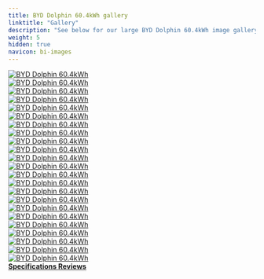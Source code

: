 ```yaml
---
title: BYD Dolphin 60.4kWh gallery
linktitle: "Gallery"
description: "See below for our large BYD Dolphin 60.4kWh image gallery. Click pictures for high-resolution versions."
weight: 5
hidden: true
navicon: bi-images
---
```

<!-- markdownlint-disable MD033 -->
<div class="row" id ="my-gallery">
	<div class="pswp-grid-item col-6 col-md-4">
		<a href="https://media.evkx.net/multimedia/models/byd/dolphin/dolphin_60.4kwh/centerconsole_1.jpg"
data-pswp-src="https://media.evkx.net/multimedia/models/byd/dolphin/dolphin_60.4kwh/centerconsole_1.jpg"
data-pswp-width="2500"
data-pswp-height="1461" 
target="_blank">
			<img src="https://media.evkx.net/multimedia/models/byd/dolphin/dolphin_60.4kwh/centerconsole_1_xst.jpg" alt="BYD Dolphin 60.4kWh" class="img-fluid " />
		</a>
	</div>
	<div class="pswp-grid-item col-6 col-md-4">
		<a href="https://media.evkx.net/multimedia/models/byd/dolphin/dolphin_60.4kwh/exterior_1.jpg"
data-pswp-src="https://media.evkx.net/multimedia/models/byd/dolphin/dolphin_60.4kwh/exterior_1.jpg"
data-pswp-width="2499"
data-pswp-height="1621" 
target="_blank">
			<img src="https://media.evkx.net/multimedia/models/byd/dolphin/dolphin_60.4kwh/exterior_1_xst.jpg" alt="BYD Dolphin 60.4kWh" class="img-fluid " />
		</a>
	</div>
	<div class="pswp-grid-item col-6 col-md-4">
		<a href="https://media.evkx.net/multimedia/models/byd/dolphin/dolphin_60.4kwh/exterior_2.jpg"
data-pswp-src="https://media.evkx.net/multimedia/models/byd/dolphin/dolphin_60.4kwh/exterior_2.jpg"
data-pswp-width="2500"
data-pswp-height="1622" 
target="_blank">
			<img src="https://media.evkx.net/multimedia/models/byd/dolphin/dolphin_60.4kwh/exterior_2_xst.jpg" alt="BYD Dolphin 60.4kWh" class="img-fluid " />
		</a>
	</div>
	<div class="pswp-grid-item col-6 col-md-4">
		<a href="https://media.evkx.net/multimedia/models/byd/dolphin/dolphin_60.4kwh/exterior_3.jpg"
data-pswp-src="https://media.evkx.net/multimedia/models/byd/dolphin/dolphin_60.4kwh/exterior_3.jpg"
data-pswp-width="2500"
data-pswp-height="1622" 
target="_blank">
			<img src="https://media.evkx.net/multimedia/models/byd/dolphin/dolphin_60.4kwh/exterior_3_xst.jpg" alt="BYD Dolphin 60.4kWh" class="img-fluid " />
		</a>
	</div>
	<div class="pswp-grid-item col-6 col-md-4">
		<a href="https://media.evkx.net/multimedia/models/byd/dolphin/dolphin_60.4kwh/frontseats_1.jpg"
data-pswp-src="https://media.evkx.net/multimedia/models/byd/dolphin/dolphin_60.4kwh/frontseats_1.jpg"
data-pswp-width="2500"
data-pswp-height="1579" 
target="_blank">
			<img src="https://media.evkx.net/multimedia/models/byd/dolphin/dolphin_60.4kwh/frontseats_1_xst.jpg" alt="BYD Dolphin 60.4kWh" class="img-fluid " />
		</a>
	</div>
	<div class="pswp-grid-item col-6 col-md-4">
		<a href="https://media.evkx.net/multimedia/models/byd/dolphin/dolphin_60.4kwh/frontseats_2.jpg"
data-pswp-src="https://media.evkx.net/multimedia/models/byd/dolphin/dolphin_60.4kwh/frontseats_2.jpg"
data-pswp-width="2500"
data-pswp-height="1667" 
target="_blank">
			<img src="https://media.evkx.net/multimedia/models/byd/dolphin/dolphin_60.4kwh/frontseats_2_xst.jpg" alt="BYD Dolphin 60.4kWh" class="img-fluid " />
		</a>
	</div>
	<div class="pswp-grid-item col-6 col-md-4">
		<a href="https://media.evkx.net/multimedia/models/byd/dolphin/dolphin_60.4kwh/headlights_1.jpg"
data-pswp-src="https://media.evkx.net/multimedia/models/byd/dolphin/dolphin_60.4kwh/headlights_1.jpg"
data-pswp-width="2500"
data-pswp-height="1448" 
target="_blank">
			<img src="https://media.evkx.net/multimedia/models/byd/dolphin/dolphin_60.4kwh/headlights_1_xst.jpg" alt="BYD Dolphin 60.4kWh" class="img-fluid " />
		</a>
	</div>
	<div class="pswp-grid-item col-6 col-md-4">
		<a href="https://media.evkx.net/multimedia/models/byd/dolphin/dolphin_60.4kwh/interior_1.jpg"
data-pswp-src="https://media.evkx.net/multimedia/models/byd/dolphin/dolphin_60.4kwh/interior_1.jpg"
data-pswp-width="2500"
data-pswp-height="1667" 
target="_blank">
			<img src="https://media.evkx.net/multimedia/models/byd/dolphin/dolphin_60.4kwh/interior_1_xst.jpg" alt="BYD Dolphin 60.4kWh" class="img-fluid " />
		</a>
	</div>
	<div class="pswp-grid-item col-6 col-md-4">
		<a href="https://media.evkx.net/multimedia/models/byd/dolphin/dolphin_60.4kwh/interior_2.jpg"
data-pswp-src="https://media.evkx.net/multimedia/models/byd/dolphin/dolphin_60.4kwh/interior_2.jpg"
data-pswp-width="2500"
data-pswp-height="1622" 
target="_blank">
			<img src="https://media.evkx.net/multimedia/models/byd/dolphin/dolphin_60.4kwh/interior_2_xst.jpg" alt="BYD Dolphin 60.4kWh" class="img-fluid " />
		</a>
	</div>
	<div class="pswp-grid-item col-6 col-md-4">
		<a href="https://media.evkx.net/multimedia/models/byd/dolphin/dolphin_60.4kwh/interior_3.jpg"
data-pswp-src="https://media.evkx.net/multimedia/models/byd/dolphin/dolphin_60.4kwh/interior_3.jpg"
data-pswp-width="2500"
data-pswp-height="1667" 
target="_blank">
			<img src="https://media.evkx.net/multimedia/models/byd/dolphin/dolphin_60.4kwh/interior_3_xst.jpg" alt="BYD Dolphin 60.4kWh" class="img-fluid " />
		</a>
	</div>
	<div class="pswp-grid-item col-6 col-md-4">
		<a href="https://media.evkx.net/multimedia/models/byd/dolphin/dolphin_60.4kwh/interior_4.jpg"
data-pswp-src="https://media.evkx.net/multimedia/models/byd/dolphin/dolphin_60.4kwh/interior_4.jpg"
data-pswp-width="2500"
data-pswp-height="1623" 
target="_blank">
			<img src="https://media.evkx.net/multimedia/models/byd/dolphin/dolphin_60.4kwh/interior_4_xst.jpg" alt="BYD Dolphin 60.4kWh" class="img-fluid " />
		</a>
	</div>
	<div class="pswp-grid-item col-6 col-md-4">
		<a href="https://media.evkx.net/multimedia/models/byd/dolphin/dolphin_60.4kwh/interior_5.jpg"
data-pswp-src="https://media.evkx.net/multimedia/models/byd/dolphin/dolphin_60.4kwh/interior_5.jpg"
data-pswp-width="3000"
data-pswp-height="2000" 
target="_blank">
			<img src="https://media.evkx.net/multimedia/models/byd/dolphin/dolphin_60.4kwh/interior_5_xst.jpg" alt="BYD Dolphin 60.4kWh" class="img-fluid " />
		</a>
	</div>
	<div class="pswp-grid-item col-6 col-md-4">
		<a href="https://media.evkx.net/multimedia/models/byd/dolphin/dolphin_60.4kwh/interior_6.jpg"
data-pswp-src="https://media.evkx.net/multimedia/models/byd/dolphin/dolphin_60.4kwh/interior_6.jpg"
data-pswp-width="3000"
data-pswp-height="2000" 
target="_blank">
			<img src="https://media.evkx.net/multimedia/models/byd/dolphin/dolphin_60.4kwh/interior_6_xst.jpg" alt="BYD Dolphin 60.4kWh" class="img-fluid " />
		</a>
	</div>
	<div class="pswp-grid-item col-6 col-md-4">
		<a href="https://media.evkx.net/multimedia/models/byd/dolphin/dolphin_60.4kwh/main_1.jpg"
data-pswp-src="https://media.evkx.net/multimedia/models/byd/dolphin/dolphin_60.4kwh/main_1.jpg"
data-pswp-width="3000"
data-pswp-height="2116" 
target="_blank">
			<img src="https://media.evkx.net/multimedia/models/byd/dolphin/dolphin_60.4kwh/main_1_xst.jpg" alt="BYD Dolphin 60.4kWh" class="img-fluid " />
		</a>
	</div>
	<div class="pswp-grid-item col-6 col-md-4">
		<a href="https://media.evkx.net/multimedia/models/byd/dolphin/dolphin_60.4kwh/screens_1.jpg"
data-pswp-src="https://media.evkx.net/multimedia/models/byd/dolphin/dolphin_60.4kwh/screens_1.jpg"
data-pswp-width="2500"
data-pswp-height="1550" 
target="_blank">
			<img src="https://media.evkx.net/multimedia/models/byd/dolphin/dolphin_60.4kwh/screens_1_xst.jpg" alt="BYD Dolphin 60.4kWh" class="img-fluid " />
		</a>
	</div>
	<div class="pswp-grid-item col-6 col-md-4">
		<a href="https://media.evkx.net/multimedia/models/byd/dolphin/dolphin_60.4kwh/screens_2.jpg"
data-pswp-src="https://media.evkx.net/multimedia/models/byd/dolphin/dolphin_60.4kwh/screens_2.jpg"
data-pswp-width="3000"
data-pswp-height="2000" 
target="_blank">
			<img src="https://media.evkx.net/multimedia/models/byd/dolphin/dolphin_60.4kwh/screens_2_xst.jpg" alt="BYD Dolphin 60.4kWh" class="img-fluid " />
		</a>
	</div>
	<div class="pswp-grid-item col-6 col-md-4">
		<a href="https://media.evkx.net/multimedia/models/byd/dolphin/dolphin_60.4kwh/screen_3.jpg"
data-pswp-src="https://media.evkx.net/multimedia/models/byd/dolphin/dolphin_60.4kwh/screen_3.jpg"
data-pswp-width="3000"
data-pswp-height="2000" 
target="_blank">
			<img src="https://media.evkx.net/multimedia/models/byd/dolphin/dolphin_60.4kwh/screen_3_xst.jpg" alt="BYD Dolphin 60.4kWh" class="img-fluid " />
		</a>
	</div>
	<div class="pswp-grid-item col-6 col-md-4">
		<a href="https://media.evkx.net/multimedia/models/byd/dolphin/dolphin_60.4kwh/secondrowseats_1.jpg"
data-pswp-src="https://media.evkx.net/multimedia/models/byd/dolphin/dolphin_60.4kwh/secondrowseats_1.jpg"
data-pswp-width="2500"
data-pswp-height="1623" 
target="_blank">
			<img src="https://media.evkx.net/multimedia/models/byd/dolphin/dolphin_60.4kwh/secondrowseats_1_xst.jpg" alt="BYD Dolphin 60.4kWh" class="img-fluid " />
		</a>
	</div>
	<div class="pswp-grid-item col-6 col-md-4">
		<a href="https://media.evkx.net/multimedia/models/byd/dolphin/dolphin_60.4kwh/secondrowseats_2.jpg"
data-pswp-src="https://media.evkx.net/multimedia/models/byd/dolphin/dolphin_60.4kwh/secondrowseats_2.jpg"
data-pswp-width="2500"
data-pswp-height="1741" 
target="_blank">
			<img src="https://media.evkx.net/multimedia/models/byd/dolphin/dolphin_60.4kwh/secondrowseats_2_xst.jpg" alt="BYD Dolphin 60.4kWh" class="img-fluid " />
		</a>
	</div>
	<div class="pswp-grid-item col-6 col-md-4">
		<a href="https://media.evkx.net/multimedia/models/byd/dolphin/dolphin_60.4kwh/secondrowseats_3.jpg"
data-pswp-src="https://media.evkx.net/multimedia/models/byd/dolphin/dolphin_60.4kwh/secondrowseats_3.jpg"
data-pswp-width="3000"
data-pswp-height="2000" 
target="_blank">
			<img src="https://media.evkx.net/multimedia/models/byd/dolphin/dolphin_60.4kwh/secondrowseats_3_xst.jpg" alt="BYD Dolphin 60.4kWh" class="img-fluid " />
		</a>
	</div>
	<div class="pswp-grid-item col-6 col-md-4">
		<a href="https://media.evkx.net/multimedia/models/byd/dolphin/dolphin_60.4kwh/trunk_1.jpg"
data-pswp-src="https://media.evkx.net/multimedia/models/byd/dolphin/dolphin_60.4kwh/trunk_1.jpg"
data-pswp-width="2500"
data-pswp-height="1776" 
target="_blank">
			<img src="https://media.evkx.net/multimedia/models/byd/dolphin/dolphin_60.4kwh/trunk_1_xst.jpg" alt="BYD Dolphin 60.4kWh" class="img-fluid " />
		</a>
	</div>
	<div class="pswp-grid-item col-6 col-md-4">
		<a href="https://media.evkx.net/multimedia/models/byd/dolphin/dolphin_60.4kwh/trunk_2.jpg"
data-pswp-src="https://media.evkx.net/multimedia/models/byd/dolphin/dolphin_60.4kwh/trunk_2.jpg"
data-pswp-width="2500"
data-pswp-height="1621" 
target="_blank">
			<img src="https://media.evkx.net/multimedia/models/byd/dolphin/dolphin_60.4kwh/trunk_2_xst.jpg" alt="BYD Dolphin 60.4kWh" class="img-fluid " />
		</a>
	</div>
	<div class="pswp-grid-item col-6 col-md-4">
		<a href="https://media.evkx.net/multimedia/models/byd/dolphin/dolphin_60.4kwh/wheels_1.jpg"
data-pswp-src="https://media.evkx.net/multimedia/models/byd/dolphin/dolphin_60.4kwh/wheels_1.jpg"
data-pswp-width="2500"
data-pswp-height="1667" 
target="_blank">
			<img src="https://media.evkx.net/multimedia/models/byd/dolphin/dolphin_60.4kwh/wheels_1_xst.jpg" alt="BYD Dolphin 60.4kWh" class="img-fluid " />
		</a>
	</div>
</div>
<script type="module">
  import PhotoSwipeLightbox from '/js/photoswipe-lightbox.esm.js';
    const lightbox = new PhotoSwipeLightbox({
       gallery: '#my-gallery',
        children: 'a',
        pswpModule: () => import('/js/photoswipe.esm.js')
    });
lightbox.init();
</script>
<div class="mt-3 mb-3">
<a href="../specifications/" class="text-decoration-none text-black">
<strong><i class="bi-arrow-left"></i> Specifications </strong>
</a>
<a href="../reviews/" class="text-decoration-none text-black float-end">
<strong>Reviews <i class="bi-arrow-right"></i></strong>
</a>
</div>
